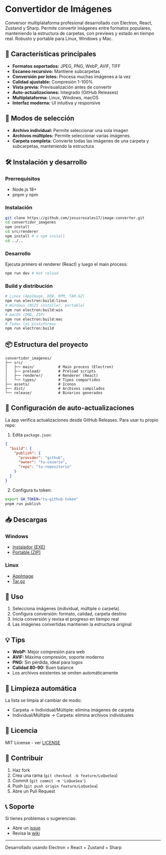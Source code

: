 # Convertidor de Imágenes

Conversor multiplataforma profesional desarrollado con Electron, React, Zustand y Sharp. Permite convertir imágenes entre formatos populares, manteniendo la estructura de carpetas, con previews y estado en tiempo real. Robusto y portable para Linux, Windows y Mac.

## 🚀 Características principales

- **Formatos soportados:** JPEG, PNG, WebP, AVIF, TIFF
- **Escaneo recursivo:** Mantiene subcarpetas
- **Conversión por lotes:** Procesa muchas imágenes a la vez
- **Calidad ajustable:** Compresión 1-100%
- **Vista previa:** Previsualización antes de convertir
- **Auto-actualizaciones:** Integrado (GitHub Releases)
- **Multiplataforma:** Linux, Windows, macOS
- **Interfaz moderna:** UI intuitiva y responsive

## 📁 Modos de selección

- **Archivo individual:** Permite seleccionar una sola imagen
- **Archivos múltiples:** Permite seleccionar varias imágenes.
- **Carpeta completa:** Convierte todas las imágenes de una carpeta y subcarpetas, manteniendo la estructura

## 🛠️ Instalación y desarrollo

### Prerrequisitos

- Node.js 18+
- pnpm y npm

### Instalación

```bash
git clone https://github.com/jesusrosales17/image-converter.git
cd convertidor_imagenes
npm install
cd src/renderer
npm install # o npm install
cd ../..
```

### Desarrollo

Ejecuta primero el renderer (React) y luego el main process:

```bash
npm run dev # Hot reload
```

### Build y distribución

```bash
# Linux (AppImage, DEB, RPM, TAR.GZ)
npm run electron:build:linux
# Windows (NSIS installer, portable)
npm run electron:build:win
# macOS (DMG, ZIP)
npm run electron:build:mac
# Todas las plataformas
npm run electron:build
```

## 📦 Estructura del proyecto

```
convertidor_imagenes/
├── src/
│   ├── main/           # Main process (Electron)
│   ├── preload/        # Preload scripts
│   ├── renderer/       # Renderer (React)
│   └── types/          # Tipos compartidos
├── assets/             # Iconos
├── dist/               # Archivos compilados
└── release/            # Binarios generados
```

## 🔧 Configuración de auto-actualizaciones

La app verifica actualizaciones desde GitHub Releases. Para usar tu propio repo:

1. Edita `package.json`:

```json
{
  "build": {
    "publish": {
      "provider": "github",
      "owner": "tu-usuario",
      "repo": "tu-repositorio"
    }
  }
}
```

2. Configura tu token:

```bash
export GH_TOKEN="tu-github-token"
pnpm run publish
```


## 📥 Descargas

### Windows

- [Instalador (EXE)](https://github.com/jesusrosales17/image-converter/releases/latest/download/Image%20Converter-1.0.0-win-x64.exe)
- [Portable (ZIP)](https://github.com/jesusrosales17/image-converter/releases/latest/download/Image%20Converter-1.0.0-win.zip)

### Linux

- [AppImage](https://github.com/jesusrosales17/image-converter/releases/latest/download/Image%20Converter-1.0.0-linux-x86_64.AppImage)
- [Tar.gz](https://github.com/jesusrosales17/image-converter/releases/latest/download/Image%20Converter-1.0.0-linux-x64.tar.gz)

## 🎯 Uso

1. Selecciona imágenes (individual, múltiple o carpeta)
2. Configura conversión: formato, calidad, carpeta destino
3. Inicia conversión y revisa el progreso en tiempo real
4. Las imágenes convertidas mantienen la estructura original

## 💡 Tips

- **WebP:** Mejor compresión para web
- **AVIF:** Máxima compresión, soporte moderno
- **PNG:** Sin pérdida, ideal para logos
- **Calidad 80-90:** Buen balance
- Los archivos existentes se omiten automáticamente

## 🔄 Limpieza automática

La lista se limpia al cambiar de modo:

- Carpeta → Individual/Múltiple: elimina imágenes de carpeta
- Individual/Múltiple → Carpeta: elimina archivos individuales

## 📝 Licencia

MIT License - ver [LICENSE](LICENSE)

## 🤝 Contribuir

1. Haz fork
2. Crea una rama (`git checkout -b feature/LoQueSea`)
3. Commit (`git commit -m 'LoQueSea'`)
4. Push (`git push origin feature/LoQueSea`)
5. Abre un Pull Request

## 📞 Soporte

Si tienes problemas o sugerencias:

- Abre un [issue](https://github.com/jesusrosales17/image-converter/issues)
- Revisa la [wiki](https://github.com/jesusrosales17/image-converter.git/wiki)

---

Desarrollado usando Electron + React + Zustand + Sharp
